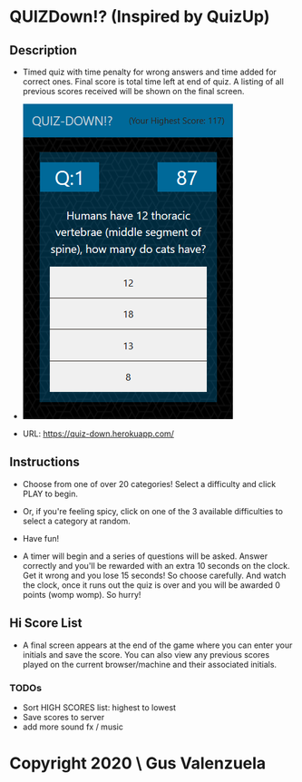 # QUIZDown⁉ (Inspired by QuizUp)

## Description

- Timed quiz with time penalty for wrong answers and time added for correct ones. Final score is total time left at end of quiz. A listing of all previous scores received will be shown on the final screen.

- ![Question Sample](assets\images\screenshot04.PNG)

- URL: https://quiz-down.herokuapp.com/

## Instructions

- Choose from one of over 20 categories! Select a difficulty and click PLAY to begin.
- Or, if you're feeling spicy, click on one of the 3 available difficulties to select a category at random.
- Have fun!

- A timer will begin and a series of questions will be asked. Answer correctly and you'll be rewarded with an extra 10 seconds on the clock. Get it wrong and you lose 15 seconds! So choose carefully. And watch the clock, once it runs out the quiz is over and you will be awarded 0 points (womp womp). So hurry!

## Hi Score List

- A final screen appears at the end of the game where you can enter your initials and save the score. You can also view any previous scores played on the current browser/machine and their associated initials.

### TODOs
- Sort HIGH SCORES list: highest to lowest
- Save scores to server
- add more sound fx / music


# Copyright 2020 \\ Gus Valenzuela
